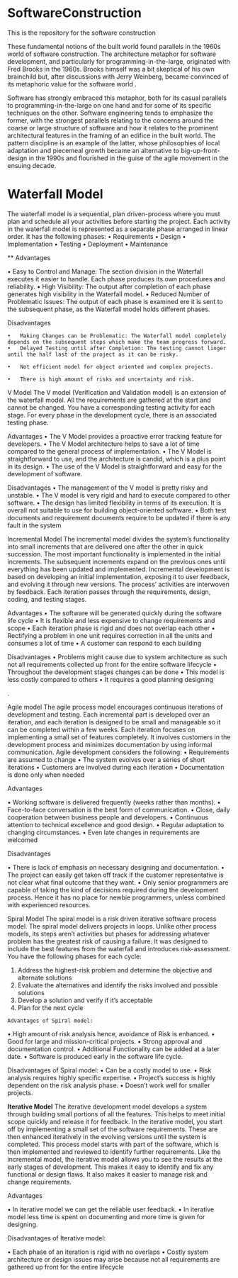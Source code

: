 # SoftwareConstruction
This is the repository for the software construction 


These fundamental notions of the built world found parallels in the 1960s world of software construction. The architecture metaphor for software development, and particularly for programming-in-the-large, originated with Fred Brooks in the 1960s. Brooks himself was a bit skeptical of his own brainchild but, after discussions with Jerry Weinberg, became convinced of its metaphoric value for the software world .

Software has strongly embraced this metaphor, both for its casual parallels to programming-in-the-large on one hand and for some of its specific techniques on the other. Software engineering tends to emphasize the former, with the strongest parallels relating to the concerns around the coarse or large structure of software and how it relates to the prominent architectural features in the framing of an edifice in the built world. The pattern discipline  is an example of the latter, whose philosophies of local adaptation and piecemeal growth became an alternative to big-up-front-design in the 1990s and flourished in the guise of the agile movement in the ensuing decade.



# Waterfall Model
The waterfall model is a sequential, plan driven-process where you must plan and schedule all your activities before starting the project. Each activity in the waterfall model is represented as a separate phase arranged in linear order.
It has the following phases:
    •	Requirements
    •	Design
    •	Implementation
    •	Testing
    •	Deployment
    •	Maintenance
    
  ** Advantages
  
  •	Easy to Control and Manage: The section division in the Waterfall executes it easier to handle. Each phase produces its own procedures and reliability.
  •	High Visibility: The output after completion of each phase generates high visibility in the Waterfall model.
  •	Reduced Number of Problematic Issues: The output of each phase is examined ere it is sent to the subsequent phase, as the Waterfall model holds different phases.

  Disadvantages

    •	Making Changes can be Problematic: The Waterfall model completely depends on the subsequent steps which make the team progress forward.
    •	Delayed Testing until after Completion: The testing cannot linger until the half last of the project as it can be risky.

    •	Not efficient model for object oriented and complex projects.

    •	There is high amount of risks and uncertainty and risk.

  
  

V Model
The V model (Verification and Validation model) is an extension of the waterfall model. All the requirements are gathered at the start and cannot be changed. You have a corresponding testing activity for each stage. For every phase in the development cycle, there is an associated testing phase.

  Advantages
  •	The V Model provides a proactive error tracking feature for developers.
    •	The V Model architecture helps to save a lot of time compared to the general              process of implementation.
    •	The V Model is straightforward to use, and the architecture is candid, which is a       plus point in its design.
    •	The use of the V Model is straightforward and easy for the development of                 software.

  Disadvantages
  •	The management of the V model is pretty risky and unstable.
  •	The V model is very rigid and hard to execute compared to other software.
  •	The design has limited flexibility in terms of its execution.  It is overall not          suitable to use for building object-oriented software.
  •	Both test documents and requirement documents require to be updated if there is any     fault in the system

Incremental Model
The incremental model divides the system’s functionality into small increments that are delivered one after the other in quick succession. The most important functionality is implemented in the initial increments.
The subsequent increments expand on the previous ones until everything has been updated and implemented.
Incremental development is based on developing an initial implementation, exposing it to user feedback, and evolving it through new versions. The process’ activities are interwoven by feedback. Each iteration passes through the requirements, design, coding, and testing stages.


Advantages
  •	The software will be generated quickly during the software life cycle
  •	It is flexible and less expensive to change requirements and scope
  •	Each iteration phase is rigid and does not overlap each other
  •	Rectifying a problem in one unit requires correction in all the units and consumes a     lot of time
  •	A customer can respond to each building

Disadvantages
    •	Problems might cause due to system architecture as such not all requirements              collected up front for the entire software lifecycle
    •	Throughout the development stages changes can be done
    •	This model is less costly compared to others
    •	It requires a good planning designing



.


Agile model
The agile process model encourages continuous iterations of development and testing. Each incremental part is developed over an iteration, and each iteration is designed to be small and manageable so it can be completed within a few weeks.
Each iteration focuses on implementing a small set of features completely. It involves customers in the development process and minimizes documentation by using informal communication.
Agile development considers the following:
  •	Requirements are assumed to change
  •	The system evolves over a series of short iterations
  •	Customers are involved during each iteration
  •	Documentation is done only when needed
  
 Advantages 
 
•	Working software is delivered frequently (weeks rather than months).
•	Face-to-face conversation is the best form of communication.
•	Close, daily cooperation between business people and developers.
•	Continuous attention to technical excellence and good design.
•	Regular adaptation to changing circumstances.
•	Even late changes in requirements are welcomed

Disadvantages

  •	There is lack of emphasis on necessary designing and documentation.
•	The project can easily get taken off track if the customer representative is not clear what final outcome that they want.
•	Only senior programmers are capable of taking the kind of decisions required during the development process. Hence it has no place for newbie programmers, unless combined with experienced resources.

  

Spiral Model
The spiral model is a risk driven iterative software process model. The spiral model delivers projects in loops. Unlike other process models, its steps aren’t activities but phases for addressing whatever problem has the greatest risk of causing a failure.
It was designed to include the best features from the waterfall and introduces risk-assessment.
You have the following phases for each cycle:
  1.	Address the highest-risk problem and determine the objective and alternate solutions
  2.	Evaluate the alternatives and identify the risks involved and possible solutions
  3.	Develop a solution and verify if it’s acceptable
  4.	Plan for the next cycle


    Advantages of Spiral model:
  
  •	High amount of risk analysis hence, avoidance of Risk is enhanced.
  •	Good for large and mission-critical projects.
  •	Strong approval and documentation control.
  •	Additional Functionality can be added at a later date.
  •	Software is produced early in the software life cycle.
  
  Disadvantages of Spiral model:
    •	Can be a costly model to use.
    •	Risk analysis requires highly specific expertise.
    •	Project’s success is highly dependent on the risk analysis phase.
    •	Doesn’t work well for smaller projects.

**Iterative Model**
The iterative development model develops a system through building small portions of all the features. This helps to meet initial scope quickly and release it for feedback.
In the iterative model, you start off by implementing a small set of the software requirements. These are then enhanced iteratively in the evolving versions until the system is completed. This process model starts with part of the software, which is then implemented and reviewed to identify further requirements.
Like the incremental model, the iterative model allows you to see the results at the early stages of development. This makes it easy to identify and fix any functional or design flaws. It also makes it easier to manage risk and change requirements.


Advantages

  •	In iterative model we can get the reliable user feedback.
  •	In iterative model less time is spent on documenting and more time is given for designing.

Disadvantages of Iterative model: 

  •	Each phase of an iteration is rigid with no overlaps
  •	Costly system architecture or design issues may arise because not all requirements are gathered up front for the entire lifecycle






